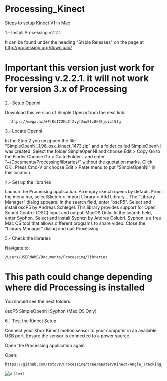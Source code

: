 # Processing_Kinect

Steps to setup Kinect V1 in Mac

1.- Install Processing v2.2.1.

It can be found under the heading "Stable Releases" on the page at http://processing.org/download/

  # Important this version just work for Processing v.2.2.1. it will not work for version 3.x of Processing

2.- Setup Openni

Download this version of Simple Openni from the next link:

      https://mega.nz/#F!KdIC2KpC!ZvyfZuwEfz0k6tjuizt5fg

3.- Locate Openni

In the Step 2 you unzipped the file "SimpleOpenNI_1.96_osx_kinect_1473.zip" and a
folder called SimpleOpenNI was created.
Select the folder SimpleOpenNI and choose Edit > Copy
Go to the Finder
Choose Go > Go to Folder... and enter “~/Documents/Processing/libraries/" without
the quotation marks. Click OK..
Press Cmd-V or choose Edit > Paste menu to put "SimpleOpenNI" in this location.

4.- Set up the libraries

Launch the Processing application. An empty sketch opens by default.
From the menu bar, selectSketch > Import Library > Add Library… The “Library Manager” dialog appears.
In the search field, enter “oscP5”. Select and install oscP5 by Andreas Schlegel. This library provides support for
Open Sound Control (OSC) input and output.
MacOS Only: In the search field, enter Syphon. Select and install Syphon by Andres Colubri. Syphon is a free Mac OS
tool that allows different programs to share video.
Close the “Library Manager” dialog and quit Processing.

5.- Check the libraries

Navigate to:

    /Users/USERNAME/Documents/Processing/libraries

# This path could change depending where did Processing is installed    

You should see the next folders:

oscP5
SimpleOpenNI
Syphon (Mac OS Only)

6.- Test the Kinect Setup

Connect your Xbox Kinect motion sensor to your computer in an available USB port. Ensure the sensor is connected
to a power source.

Open the Processing application again. 

Open:

    https://github.com/totovr/Processing/tree/master/Kinect/Angle_Tracking_KV1_ProssingV2.2.1_Arduino_Demo

  ![alt text](https://github.com/totovr/Processing/blob/master/Kinect/Images/Check.png)
